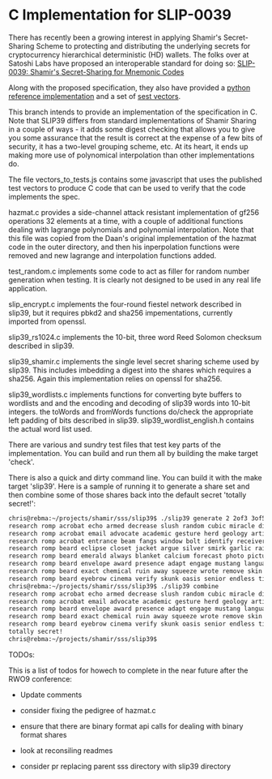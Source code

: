# C Implementation for SLIP-0039

There has recently been a growing interest in applying Shamir's Secret-Sharing Scheme
to protecting and distributing the underlying secrets for cryptocurrency hierarchical
deterministic (HD) wallets. The folks over at Satoshi Labs have proposed an interoperable
standard for doing so:
[SLIP-0039: Shamir's Secret-Sharing for Mnemonic Codes](https://github.com/satoshilabs/slips/blob/master/slip-0039.md)

Along with the proposed specification, they also have provided a
[python reference implementation](https://github.com/trezor/python-shamir-mnemonic)
and a set of
[sest vectors](https://github.com/trezor/python-shamir-mnemonic/blob/master/vectors.json).

This branch intends to provide an implementation of the specification in C. Note that SLIP39
differs from standard implementations of Shamir Sharing in a couple of ways - it adds some
digest checking that allows you to give you some assurance that the result is correct at
the expense of a few bits of security, it has a two-level grouping scheme, etc. At its heart,
it ends up making more use of polynomical interpolation than other implementations do.

The file vectors_to_tests.js contains some javascript that uses the published test vectors
to produce C code that can be used to verify that the code implements the spec.

hazmat.c provides a side-channel attack resistant implementation of gf256 operations
32 elements at a time, with a couple of additional functions dealing with lagrange
polynomials and polynomial interpolation. Note that this file was copied from
the Daan's original implementation of the hazmat code in the outer directory, and
then his inperpolation functions were removed and new lagrange and interpolation
functions added.

test_random.c implements some code to act as filler for random number generation when testing.
It is clearly not designed to be used in any real life application.

slip_encrypt.c implements the four-round fiestel network described in slip39, but it requires
pbkd2 and sha256 impementations, currently imported from openssl.

slip39_rs1024.c implements the 10-bit, three word Reed Solomon checksum described in slip39.

slip39_shamir.c implements the single level secret sharing scheme used by slip39. This includes
imbedding a digest into the shares which requires a sha256. Again this implementation relies
on openssl for sha256.

slip39_wordlists.c implements functions for converting byte buffers to wordlists and
and the encoding and decoding of slip39 words into 10-bit integers. the toWords and
fromWords functions do/check the appropriate left padding of bits described in slip39.
slip39_wordlist_english.h contains the actual word list used.

There are various and sundry test files that test key parts of the implementation. You can
build and run them all by building the make target 'check'.

There is also a quick and dirty command line. You can build it with the make target 'slip39'. Here
is a sample of running it to generate a share set and then combine some of those shares
back into the default secret 'totally secret!':
```bash
chris@rebma:~/projects/shamir/sss/slip39$ ./slip39 generate 2 2of3 3of5
research romp acrobat echo armed decrease slush random cubic miracle dive exchange biology strategy bulb idea shrimp likely machine starting
research romp acrobat email advocate academic gesture herd geology artist crystal liberty scandal smith amount costume endorse genuine steady have
research romp acrobat entrance beam fangs window bolt identify receiver large saver indicate view dive gesture believe salary prize laser
research romp beard eclipse closet jacket argue silver smirk garlic railroad tadpole wireless flame cover blessing worthy criminal penalty upgrade
research romp beard emerald always blanket calcium forecast photo picture election curly quarter coding equip beam always spray goat become
research romp beard envelope award presence adapt engage mustang language domestic ocean sympathy prisoner painting document username view mountain random
research romp beard exact chemical ruin away squeeze wrote remove skin hairy mouse syndrome royal easel airline ancestor famous favorite
research romp beard eyebrow cinema verify skunk oasis senior endless ting round ting sugar inherit sugar true image keyboard estimate
chris@rebma:~/projects/shamir/sss/slip39$ ./slip39 combine
research romp acrobat echo armed decrease slush random cubic miracle dive exchange biology strategy bulb idea shrimp likely machine starting
research romp acrobat email advocate academic gesture herd geology artist crystal liberty scandal smith amount costume endorse genuine steady have
research romp beard envelope award presence adapt engage mustang language domestic ocean sympathy prisoner painting document username view mountain random
research romp beard exact chemical ruin away squeeze wrote remove skin hairy mouse syndrome royal easel airline ancestor famous favorite
research romp beard eyebrow cinema verify skunk oasis senior endless ting round ting sugar inherit sugar true image keyboard estimate
totally secret!
chris@rebma:~/projects/shamir/sss/slip39$
```

TODOs:

This is a list of todos for howech to complete in the near future after
the RWO9 conference:

* Update comments

* consider fixing the pedigree of hazmat.c

* ensure that there are binary format api calls for dealing with binary format shares

* look at reconsiling readmes

* consider pr replacing parent sss directory with slip39 directory